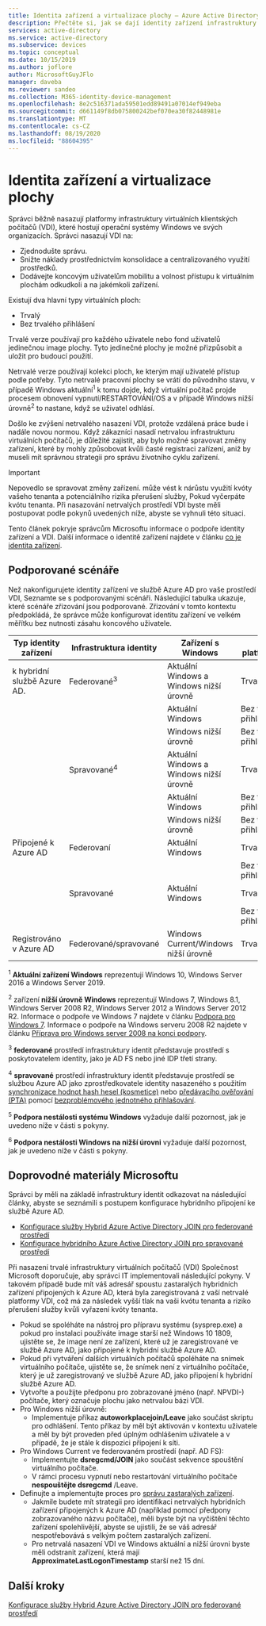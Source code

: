 ```yaml
---
title: Identita zařízení a virtualizace plochy – Azure Active Directory
description: Přečtěte si, jak se dají identity zařízení infrastruktury VDI a Azure AD používat společně.
services: active-directory
ms.service: active-directory
ms.subservice: devices
ms.topic: conceptual
ms.date: 10/15/2019
ms.author: joflore
author: MicrosoftGuyJFlo
manager: daveba
ms.reviewer: sandeo
ms.collection: M365-identity-device-management
ms.openlocfilehash: 8e2c516371ada59501edd89491a07014ef949eba
ms.sourcegitcommit: d661149f8db075800242bef070ea30f82448981e
ms.translationtype: MT
ms.contentlocale: cs-CZ
ms.lasthandoff: 08/19/2020
ms.locfileid: "88604395"
---
```

# <a name="device-identity-and-desktop-virtualization"></a>Identita zařízení a virtualizace plochy

Správci běžně nasazují platformy infrastruktury virtuálních klientských počítačů (VDI), které hostují operační systémy Windows ve svých organizacích. Správci nasazují VDI na:

- Zjednodušte správu.
- Snižte náklady prostřednictvím konsolidace a centralizovaného využití prostředků.
- Dodávejte koncovým uživatelům mobilitu a volnost přístupu k virtuálním plochám odkudkoli a na jakémkoli zařízení.

Existují dva hlavní typy virtuálních ploch:

- Trvalý
- Bez trvalého přihlášení

Trvalé verze používají pro každého uživatele nebo fond uživatelů jedinečnou image plochy. Tyto jedinečné plochy je možné přizpůsobit a uložit pro budoucí použití. 

Netrvalé verze používají kolekci ploch, ke kterým mají uživatelé přístup podle potřeby. Tyto netrvalé pracovní plochy se vrátí do původního stavu, v případě Windows aktuální<sup>1</sup> k tomu dojde, když virtuální počítač projde procesem obnovení vypnutí/RESTARTOVÁNÍ/OS a v případě Windows nižší úrovně<sup>2</sup> to nastane, když se uživatel odhlásí.

Došlo ke zvýšení netrvalého nasazení VDI, protože vzdálená práce bude i nadále novou normou. Když zákazníci nasadí netrvalou infrastrukturu virtuálních počítačů, je důležité zajistit, aby bylo možné spravovat změny zařízení, které by mohly způsobovat kvůli časté registraci zařízení, aniž by museli mít správnou strategii pro správu životního cyklu zařízení.

> [!IMPORTANT]
> Nepovedlo se spravovat změny zařízení. může vést k nárůstu využití kvóty vašeho tenanta a potenciálního rizika přerušení služby, Pokud vyčerpáte kvótu tenanta. Při nasazování netrvalých prostředí VDI byste měli postupovat podle pokynů uvedených níže, abyste se vyhnuli této situaci.

Tento článek pokryje správcům Microsoftu informace o podpoře identity zařízení a VDI. Další informace o identitě zařízení najdete v článku [co je identita zařízení](overview.md).

## <a name="supported-scenarios"></a>Podporované scénáře

Než nakonfigurujete identity zařízení ve službě Azure AD pro vaše prostředí VDI, Seznamte se s podporovanými scénáři. Následující tabulka ukazuje, které scénáře zřizování jsou podporované. Zřizování v tomto kontextu předpokládá, že správce může konfigurovat identitu zařízení ve velkém měřítku bez nutnosti zásahu koncového uživatele.

| Typ identity zařízení | Infrastruktura identity | Zařízení s Windows | Verze platformy VDI | Podporováno |
| --- | --- | --- | --- | --- |
| k hybridní službě Azure AD. | Federované<sup>3</sup> | Aktuální Windows a Windows nižší úrovně | Trvalý | Yes |
|   |   | Aktuální Windows | Bez trvalého přihlášení | Ano<sup>5</sup> |
|   |   | Windows nižší úrovně | Bez trvalého přihlášení | Ano<sup>6</sup> |
|   | Spravované<sup>4</sup> | Aktuální Windows a Windows nižší úrovně | Trvalý | Yes |
|   |   | Aktuální Windows | Bez trvalého přihlášení | No |
|   |   | Windows nižší úrovně | Bez trvalého přihlášení | Ano<sup>6</sup> |
| Připojené k Azure AD | Federovaní | Aktuální Windows | Trvalý | No |
|   |   |   | Bez trvalého přihlášení | No |
|   | Spravované | Aktuální Windows | Trvalý | No |
|   |   |   | Bez trvalého přihlášení | No |
| Registrováno v Azure AD | Federované/spravované | Windows Current/Windows nižší úrovně | Trvalá/netrvalá | Neuvedeno |

<sup>1</sup> **Aktuální zařízení Windows** reprezentují Windows 10, Windows Server 2016 a Windows Server 2019.

<sup>2</sup> zařízení **nižší úrovně Windows** reprezentují Windows 7, Windows 8.1, Windows Server 2008 R2, Windows Server 2012 a Windows Server 2012 R2. Informace o podpoře ve Windows 7 najdete v článku [Podpora pro Windows 7](https://www.microsoft.com/microsoft-365/windows/end-of-windows-7-support). Informace o podpoře na Windows serveru 2008 R2 najdete v článku [Příprava pro Windows server 2008 na konci podpory](https://www.microsoft.com/cloud-platform/windows-server-2008).

<sup>3</sup> **federované** prostředí infrastruktury identit představuje prostředí s poskytovatelem identity, jako je AD FS nebo jiné IDP třetí strany.

<sup>4</sup> **spravované** prostředí infrastruktury identit představuje prostředí se službou Azure AD jako zprostředkovatele identity nasazeného s použitím [synchronizace hodnot hash hesel (kosmetice)](../hybrid/whatis-phs.md) nebo [předávacího ověřování (PTA)](../hybrid/how-to-connect-pta.md) pomocí [bezproblémového jednotného přihlašování](../hybrid/how-to-connect-sso.md).

<sup>5</sup> **Podpora nestálosti systému Windows** vyžaduje další pozornost, jak je uvedeno níže v části s pokyny.

<sup>6</sup> **Podpora nestálosti Windows na nižší úrovni** vyžaduje další pozornost, jak je uvedeno níže v části s pokyny.


## <a name="microsofts-guidance"></a>Doprovodné materiály Microsoftu

Správci by měli na základě infrastruktury identit odkazovat na následující články, abyste se seznámili s postupem konfigurace hybridního připojení ke službě Azure AD.

- [Konfigurace služby Hybrid Azure Active Directory JOIN pro federované prostředí](hybrid-azuread-join-federated-domains.md)
- [Konfigurace hybridního Azure Active Directory JOIN pro spravované prostředí](hybrid-azuread-join-managed-domains.md)

Při nasazení trvalé infrastruktury virtuálních počítačů (VDI) Společnost Microsoft doporučuje, aby správci IT implementovali následující pokyny. V takovém případě bude mít váš adresář spoustu zastaralých hybridních zařízení připojených k Azure AD, která byla zaregistrovaná z vaší netrvalé platformy VDI, což má za následek vyšší tlak na vaši kvótu tenanta a riziko přerušení služby kvůli vyřazení kvóty tenanta.

- Pokud se spoléháte na nástroj pro přípravu systému (sysprep.exe) a pokud pro instalaci používáte image starší než Windows 10 1809, ujistěte se, že image není ze zařízení, které už je zaregistrované ve službě Azure AD, jako připojené k hybridní službě Azure AD.
- Pokud při vytváření dalších virtuálních počítačů spoléháte na snímek virtuálního počítače, ujistěte se, že snímek není z virtuálního počítače, který je už zaregistrovaný ve službě Azure AD, jako připojení k hybridní službě Azure AD.
- Vytvořte a použijte předponu pro zobrazované jméno (např. NPVDI-) počítače, který označuje plochu jako netrvalou bázi VDI.
- Pro Windows nižší úrovně:
   - Implementuje příkaz **autoworkplacejoin/Leave** jako součást skriptu pro odhlášení. Tento příkaz by měl být aktivován v kontextu uživatele a měl by být proveden před úplným odhlášením uživatele a v případě, že je stále k dispozici připojení k síti.
- Pro Windows Current ve federovaném prostředí (např. AD FS):
   - Implementujte **dsregcmd/JOIN** jako součást sekvence spouštění virtuálního počítače.
   - V rámci procesu vypnutí nebo restartování virtuálního počítače **nespouštějte dsregcmd** /Leave.
- Definujte a implementujte proces pro [správu zastaralých zařízení](manage-stale-devices.md).
   - Jakmile budete mít strategii pro identifikaci netrvalých hybridních zařízení připojených k Azure AD (například pomocí předpony zobrazovaného názvu počítače), měli byste být na vyčištění těchto zařízení spolehlivější, abyste se ujistili, že se váš adresář nespotřebovává s velkým počtem zastaralých zařízení.
   - Pro netrvalá nasazení VDI ve Windows aktuální a nižší úrovni byste měli odstranit zařízení, která mají **ApproximateLastLogonTimestamp** starší než 15 dní.
 
## <a name="next-steps"></a>Další kroky

[Konfigurace služby Hybrid Azure Active Directory JOIN pro federované prostředí](hybrid-azuread-join-federated-domains.md)
